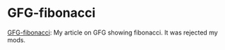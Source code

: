 # GFG-fibonacci

[GFG-fibonacci](https://github.com/sinhaapurva25/python/tree/main/GFG-fibonacci): My article on GFG showing fibonacci. It was rejected my mods.